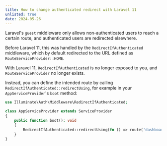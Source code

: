 ```yaml
---
title: How to change authenticated redirect with Laravel 11
unlisted: true
date: 2024-05-26
---
```


Laravel's `guest` middleware only allows non-authenticated users to reach a certain route, and authenticated users are redirected elsewhere.

Before Laravel 11, this was handled by the `RedirectIfAuthenticated` middleware, which by default redirected to the URL defined as `RouteServiceProvider::HOME`.

With Laravel 11, `RedirectIfAuthenticated` is no longer exposed to you, and `RouteServiceProvider` no longer exists.

Instead, you can define the intended route by calling `RedirectIfAuthenticated::redirectUsing`, for example in your `AppServiceProvider`'s `boot` method:

```php
use Illuminate\Auth\Middleware\RedirectIfAuthenticated;

class AppServiceProvider extends ServiceProvider
{
    public function boot(): void
    {
        RedirectIfAuthenticated::redirectUsing(fn () => route('dashboard'));
    }
}
```
